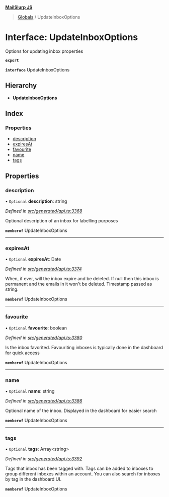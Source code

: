 **[MailSlurp JS](../README.md)**

> [Globals](../README.md) / UpdateInboxOptions

# Interface: UpdateInboxOptions

Options for updating inbox properties

**`export`** 

**`interface`** UpdateInboxOptions

## Hierarchy

* **UpdateInboxOptions**

## Index

### Properties

* [description](updateinboxoptions.md#description)
* [expiresAt](updateinboxoptions.md#expiresat)
* [favourite](updateinboxoptions.md#favourite)
* [name](updateinboxoptions.md#name)
* [tags](updateinboxoptions.md#tags)

## Properties

### description

• `Optional` **description**: string

*Defined in [src/generated/api.ts:3368](https://github.com/mailslurp/mailslurp-client/blob/c889afa/src/generated/api.ts#L3368)*

Optional description of an inbox for labelling purposes

**`memberof`** UpdateInboxOptions

___

### expiresAt

• `Optional` **expiresAt**: Date

*Defined in [src/generated/api.ts:3374](https://github.com/mailslurp/mailslurp-client/blob/c889afa/src/generated/api.ts#L3374)*

When, if ever, will the inbox expire and be deleted. If null then this inbox is permanent and the emails in it won't be deleted. Timestamp passed as string.

**`memberof`** UpdateInboxOptions

___

### favourite

• `Optional` **favourite**: boolean

*Defined in [src/generated/api.ts:3380](https://github.com/mailslurp/mailslurp-client/blob/c889afa/src/generated/api.ts#L3380)*

Is the inbox favorited. Favouriting inboxes is typically done in the dashboard for quick access

**`memberof`** UpdateInboxOptions

___

### name

• `Optional` **name**: string

*Defined in [src/generated/api.ts:3386](https://github.com/mailslurp/mailslurp-client/blob/c889afa/src/generated/api.ts#L3386)*

Optional name of the inbox. Displayed in the dashboard for easier search

**`memberof`** UpdateInboxOptions

___

### tags

• `Optional` **tags**: Array\<string>

*Defined in [src/generated/api.ts:3392](https://github.com/mailslurp/mailslurp-client/blob/c889afa/src/generated/api.ts#L3392)*

Tags that inbox has been tagged with. Tags can be added to inboxes to group different inboxes within an account. You can also search for inboxes by tag in the dashboard UI.

**`memberof`** UpdateInboxOptions
